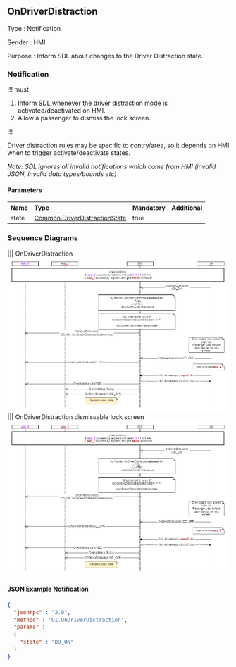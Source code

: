 ## OnDriverDistraction

Type
: Notification

Sender
: HMI

Purpose
: Inform SDL about changes to the Driver Distraction state.

### Notification

!!! must

1. Inform SDL whenever the driver distraction mode is activated/deactivated on HMI.
2. Allow a passenger to dismiss the lock screen.

!!!

Driver distraction rules may be specific to contry/area, so it depends on HMI when to trigger activate/deactivate states.

_Note: SDL ignores all invalid notifications which come from HMI (invalid JSON, invalid data types/bounds etc)_

#### Parameters

|Name|Type|Mandatory|Additional|
|:---|:---|:--------|:---------|
|state|[Common.DriverDistractionState](../../common/enums/#driverdistractionstate)|true||

### Sequence Diagrams
|||
OnDriverDistraction
![OnDriverDistraction](./assets/OnDriverDistraction.png)
|||
OnDriverDistraction dismissable lock screen
![OnDriverDistraction dismiss lock screen](./assets/OnDriverDistraction.png)

#### JSON Example Notification
```json
{
  "jsonrpc" : "2.0",
  "method" : "UI.OnDriverDistraction",
  "params" :
  {
    "state" : "DD_ON"
  }
}
```
